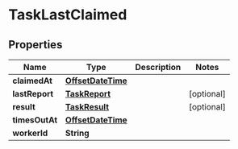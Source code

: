 

# TaskLastClaimed

## Properties

Name | Type | Description | Notes
------------ | ------------- | ------------- | -------------
**claimedAt** | [**OffsetDateTime**](OffsetDateTime.md) |  | 
**lastReport** | [**TaskReport**](TaskReport.md) |  |  [optional]
**result** | [**TaskResult**](TaskResult.md) |  |  [optional]
**timesOutAt** | [**OffsetDateTime**](OffsetDateTime.md) |  | 
**workerId** | **String** |  | 



